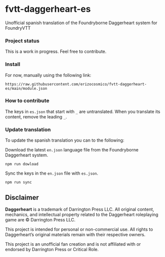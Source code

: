 # fvtt-daggerheart-es

Unofficial spanish translation of the Foundryborne Daggerheart system for FoundryVTT

### Project status

This is a work in progress. Feel free to contribute.

### Install

For now, manually using the following link:

```
https://raw.githubusercontent.com/erizocosmico/fvtt-daggerheart-es/main/module.json
```

### How to contribute

The keys in `es.json` that start with `_` are untranslated. When you translate its content, remove the leading `_`.

### Update translation

To update the spanish translation you can to the following:

Download the latest `en.json` language file from the Foundryborne Daggerheart system.

```
npm run dowload
```

Sync the keys in the `en.json` file with `es.json`.

```
npm run sync
```

## Disclaimer

**Daggerheart** is a trademark of Darrington Press LLC. All original content, mechanics, and intellectual property related to the Daggerheart roleplaying game are © Darrington Press LLC.

This project is intended for personal or non-commercial use. All rights to Daggerheart’s original materials remain with their respective owners.

This project is an unofficial fan creation and is not affiliated with or endorsed by Darrington Press or Critical Role.
